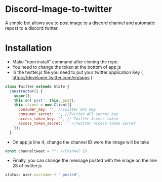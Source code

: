 # Discord-Image-to-twitter
A simple bot allows you to post image to a discord channel and automatic repost to a discord twitter.

# Installation
- Make "npm install" command after cloning the repo.
- You need to change the token at the bottom of app.js
- In the twitter.js file you need to put your twitter application Key ( https://developer.twitter.com/en/apps )
```javascript
class Twitter extends State {
  constructor() {
    super();
    this.on('post', this._post);
    this.client = new Client({
      consumer_key: '', //Twitter API key
      consumer_secret: '', //Twitter API secret key
      access_token_key: '', // Twitter Access token
      access_token_secret: '' //Twitter access token secret
    });
  }
```
- On app.js line 4, change the channel ID were the image will be take
```javascript
const channeltweet = ""; //Channel ID
```
- Finally, you can change the message posted with the image on the line 28 of twitter.js 
```javascript
status: user.username + " posted",
```
